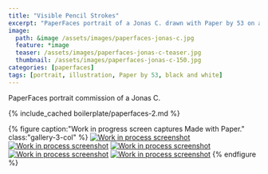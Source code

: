 ```yaml
---
title: "Visible Pencil Strokes"
excerpt: "PaperFaces portrait of a Jonas C. drawn with Paper by 53 on an iPad."
image: 
  path: &image /assets/images/paperfaces-jonas-c.jpg 
  feature: *image
  teaser: /assets/images/paperfaces-jonas-c-teaser.jpg
  thumbnail: /assets/images/paperfaces-jonas-c-150.jpg
categories: [paperfaces]
tags: [portrait, illustration, Paper by 53, black and white]
---
```


PaperFaces portrait commission of a Jonas C.

{% include_cached boilerplate/paperfaces-2.md %}

{% figure caption:"Work in progress screen captures Made with Paper." class:"gallery-3-col" %}
[![Work in process screenshot](/assets/images/paperfaces-jonas-c-process-1-600.jpg)](/assets/images/paperfaces-jonas-c-process-1-lg.jpg) [![Work in process screenshot](/assets/images/paperfaces-jonas-c-process-2-600.jpg)](/assets/images/paperfaces-jonas-c-process-2-lg.jpg) [![Work in process screenshot](/assets/images/paperfaces-jonas-c-process-3-600.jpg)](/assets/images/paperfaces-jonas-c-process-3-lg.jpg) [![Work in process screenshot](/assets/images/paperfaces-jonas-c-process-4-600.jpg)](/assets/images/paperfaces-jonas-c-process-4-lg.jpg) [![Work in process screenshot](/assets/images/paperfaces-jonas-c-process-5-600.jpg)](/assets/images/paperfaces-jonas-c-process-5-lg.jpg)
{% endfigure %}
